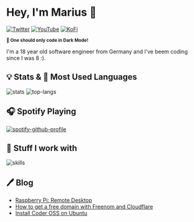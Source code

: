 # Hey, I'm Marius 👋

[![Twitter](https://img.shields.io/badge/Twitter-%231DA1F2.svg?&style=flat-square&logo=twitter&logoColor=white)](https://twitter.com/marius.gxt) [![YouTube](https://img.shields.io/badge/YouTube-%23FF0000.svg?&style=flat-square&logo=youtube&logoColor=white)](https://youtube.com/@mariusgxt) [![KoFi](https://img.shields.io/badge/Ko--Fi-%23000000.svg?&style=flat-square&logo=kofi&logoColor=white)](https://ko-fi.com/mariusgxt)

<sup>**🛑 One should only code in Dark Mode!**</sup>

I'm a 18 year old software engineer from Germany and I've beem coding since I was 8 :).

## 💡 Stats & 💾 Most Used Languages

![stats](https://github-readme-stats.vercel.app/api?username=mariusgxt&show_icons=true&hide=stars&hide_border=true&bg_color=FF000000&text_color=ffffff&hide_title=true&count_private=true)    ![top-langs](https://github-readme-stats.vercel.app/api/top-langs?username=mariusgxt&hide_border=true&bg_color=FF000000&text_color=ffffff&hide_title=true&count_private=true)

## 🎧 Spotify Playing

[![spotify-github-profile](https://spotify-github-profile.vercel.app/api/view?uid=tlwnqvwcl8snhg928gti72y1g&cover_image=true&theme=compact&show_offline=false&background_color=121212&interchange=true)](https://spotify-github-profile.vercel.app/api/view?uid=tlwnqvwcl8snhg928gti72y1g&redirect=true)

## 🔧 Stuff I work with

![skills](https://skillicons.dev/icons?i=ableton,arduino,atom,cs,css,discord,bots,dotnet,eclipse,github,html,idea,instagram,java,js,linkedin,linux,mysql,py,raspberrypi,stackoverflow,twitter,visualstudio,vscode,&theme=light)

## 🖊 Blog

<!-- BLOG-POST-LIST:START -->
- [Raspberry Pi: Remote Desktop](https://jqshuv.blog/raspberry-pi-remote-desktop/)
- [How to get a free domain with Freenom and Cloudflare](https://jqshuv.blog/how-to-register-a-free-domain-with/)
- [Install Coder OSS on Ubuntu](https://jqshuv.blog/install-coder-oss-on-ubuntu/)
<!-- BLOG-POST-LIST:END -->
